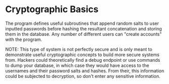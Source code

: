 # Cryptographic Basics

The program defines useful subroutines that append random salts to user inputted passwords before hashing the resultant concatenation and storing them in the database. Any number of different users can "create accounts" with the program. 

NOTE: This type of system is not perfectly secure and is only meant to demonstrate useful cryptographic concepts to build more secure systems from. Hackers could theoretically find a debug endpoint or use commands to dump your database, in which case they would have access to the usernames and their password salts and hashes. From their, this information could be subjected to decryption, so don't enter any sensitive information. 